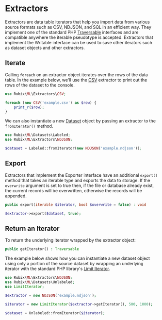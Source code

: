 # Extractors
Extractors are data table iterators that help you import data from various source formats such as CSV, NDJSON, and SQL in an efficient way. They implement one of the standard PHP [Traversable](https://www.php.net/manual/en/class.traversable.php) interfaces and are compatible anywhere the iterable pseudotype is accepted. Extractors that implement the Writable interface can be used to save other iterators such as dataset objects and other extractors.

## Iterate
Calling `foreach` on an extractor object iterates over the rows of the data table. In the example below, we'll use the [CSV](csv.md) extractor to print out the rows of the dataset to the console.

```php
use Rubix\ML\Extractors\CSV;

foreach (new CSV('example.csv') as $row) {
    print_r($row);
}
```

We can also instantiate a new [Dataset](../datasets/api.md) object by passing an extractor to the `fromIterator()` method.

```php
use Rubix\ML\Datasets\Labeled;
use Rubix\ML\Extractors\NDJSON;

$dataset = Labeled::fromIterator(new NDJSON('example.ndjson'));
```

## Export
Extractors that implement the Exporter interface have an additional `export()` method that takes an iterable type and exports the data to storage. If the `overwrite` argument is set to true then, if the file or database already exist, the current records will be overwritten, otherwise the records will be appended.

```php
public export(iterable $iterator, bool $overwrite = false) : void
```

```php
$extractor->export($dataset, true);
```

## Return an Iterator
To return the underlying iterator wrapped by the extractor object:
```php
public getIterator() : Traversable
```

The example below shows how you can instantiate a new dataset object using only a portion of the source dataset by wrapping an underlying iterator with the standard PHP library's [Limit Iterator](https://www.php.net/manual/en/class.limititerator.php).

```php
use Rubix\ML\Extractors\NDJSON;
use Rubix\ML\Datasets\Unlabeled;
use LimitIterator;

$extractor = new NDJSON('example.ndjson');

$iterator = new LimitIterator($extractor->getIterator(), 500, 1000);

$dataset = Unlabeled::fromIterator($iterator);
```
